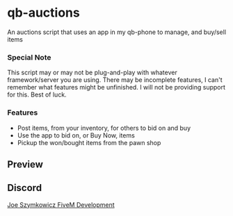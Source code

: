 # qb-auctions
An auctions script that uses an app in my qb-phone to manage, and buy/sell items


### Special Note
This script may or may not be plug-and-play with whatever framework/server you are using. There may be incomplete features, I can't remember what features might be unfinished. I will not be providing support for this. Best of luck.


### Features
 - Post items, from your inventory, for others to bid on and buy
 - Use the app to bid on, or Buy Now, items
 - Pickup the won/bought items from the pawn shop


 ## Preview



## Discord
[Joe Szymkowicz FiveM Development](https://discord.gg/5vPGxyCB4z)
